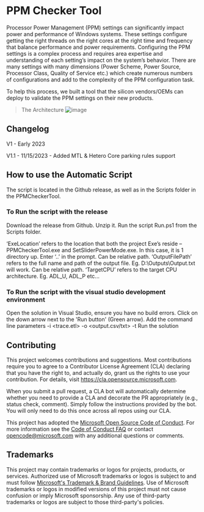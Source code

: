 # PPM Checker Tool

Processor Power Management (PPM) settings can significantly impact power and performance of Windows systems. These settings configure getting the right threads on the right cores at the right time and frequency that balance performance and power requirements. 
Configuring the PPM settings is a complex process and requires area expertise and understanding of each setting’s impact on the system’s behavior. There are many settings with many dimensions (Power Scheme, Power Source, Processor Class, Quality of Service etc.) which create numerous numbers of configurations and add to the complexity of the PPM configuration task.

To help this process, we built a tool that the silicon vendors/OEMs can deploy to validate the PPM settings on their new products.

> The Architecture
> ![image](https://user-images.githubusercontent.com/121056171/210118102-93b0a087-0562-4b1d-baa3-0ef5aae138ce.png)

## Changelog
V1 - Early 2023

V1.1 - 11/15/2023 - Added MTL & Hetero Core parking rules support

## How to use the Automatic Script
The script is located in the Github release, as well as in the Scripts folder in the PPMCheckerTool.
### To Run the script with the release
Download the release from Github. Unzip it. Run the script Run.ps1 from the Scripts folder.

‘ExeLocation’ refers to the location that both the project Exe’s reside – PPMCheckerTool.exe and SetSliderPowerMode.exe. In this case, it is 1 directory up. Enter ‘..’ in the prompt. Can be relative path.
‘OutputFilePath’ refers to the full name and path of the output file. Eg. D:\Outputs\Output.txt will work. Can be relative path.
‘TargetCPU’ refers to the target CPU architecture. Eg. ADL_U, ADL_P etc...

### To Run the script with the visual studio development environment

Open the solution in Visual Studio, ensure you have no build errors.
Click on the down arrow next to the 'Run button' (Green arrow). Add the command line parameters -i <trace.etl>  -o <output.csv/txt>  -t <target CPU>
Run the solution


## Contributing

This project welcomes contributions and suggestions.  Most contributions require you to agree to a
Contributor License Agreement (CLA) declaring that you have the right to, and actually do, grant us
the rights to use your contribution. For details, visit https://cla.opensource.microsoft.com.

When you submit a pull request, a CLA bot will automatically determine whether you need to provide
a CLA and decorate the PR appropriately (e.g., status check, comment). Simply follow the instructions
provided by the bot. You will only need to do this once across all repos using our CLA.

This project has adopted the [Microsoft Open Source Code of Conduct](https://opensource.microsoft.com/codeofconduct/).
For more information see the [Code of Conduct FAQ](https://opensource.microsoft.com/codeofconduct/faq/) or
contact [opencode@microsoft.com](mailto:opencode@microsoft.com) with any additional questions or comments.

## Trademarks

This project may contain trademarks or logos for projects, products, or services. Authorized use of Microsoft 
trademarks or logos is subject to and must follow 
[Microsoft's Trademark & Brand Guidelines](https://www.microsoft.com/en-us/legal/intellectualproperty/trademarks/usage/general).
Use of Microsoft trademarks or logos in modified versions of this project must not cause confusion or imply Microsoft sponsorship.
Any use of third-party trademarks or logos are subject to those third-party's policies.
